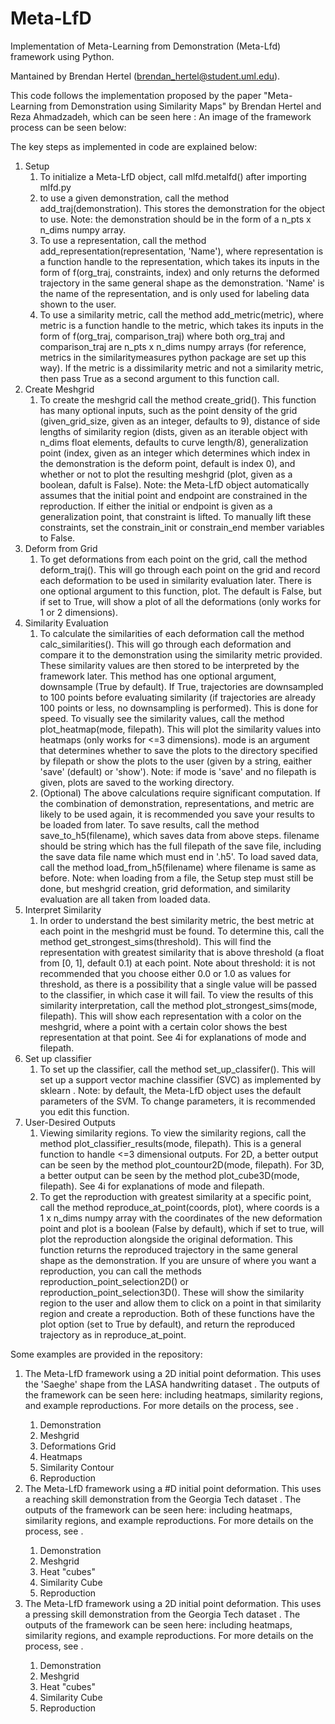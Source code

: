# Meta-LfD
Implementation of Meta-Learning from Demonstration (Meta-Lfd) framework using Python.
 
Mantained by Brendan Hertel (brendan_hertel@student.uml.edu).
 
This code follows the implementation proposed by the paper "Meta-Learning from Demonstration using Similarity Maps" by Brendan Hertel and Reza Ahmadzadeh, which can be seen here : <insert link>
An image of the framework process can be seen below:
<insert Meta-LfD framework image here>

The key steps as implemented in code are explained below:
1. Setup
   1. To initialize a Meta-LfD object, call mlfd.metalfd() after importing mlfd.py
   1. to use a given demonstration, call the method add_traj(demonstration). This stores the demonstration for the object to use. Note: the demonstration should be in the form of a n_pts x n_dims numpy array.
   1. To use a representation, call the method add_representation(representation, 'Name'), where representation is a function handle to the representation, which takes its inputs in the form of f(org_traj, constraints, index) and only returns the deformed trajectory in the same general shape as the demonstration. 'Name' is the name of the representation, and is only used for labeling data shown to the user.
   1. To use a similarity metric, call the method add_metric(metric), where metric is a function handle to the metric, which takes its inputs in the form of f(org_traj, comparison_traj) where both org_traj and comparison_traj  are n_pts x n_dims numpy arrays (for reference, metrics in the similaritymeasures python package <insert link> are set up this way). If the metric is a dissimilarity metric and not a similarity metric, then pass True as a second argument to this function call.
1. Create Meshgrid
   1. To create the meshgrid call the method create_grid(). This function has many optional inputs, such as the point density of the grid (given_grid_size, given as an integer, defaults to 9), distance of side lengths of similarity region (dists, given as an iterable object with n_dims float elements, defaults to curve length/8), generalization point (index, given as an integer which determines which index in the demonstration is the deform point, default is index 0), and whether or not to plot the resulting meshgrid (plot, given as a boolean, dafult is False). Note: the Meta-LfD object automatically assumes that the initial point and endpoint are constrained in the reproduction. If either the initial or endpoint is given as a generalization point, that constraint is lifted. To manually lift these constraints, set the constrain_init or constrain_end member variables to False.
1. Deform from Grid
   1. To get deformations from each point on the grid, call the method deform_traj(). This will go through each point on the grid and record each deformation to be used in similarity evaluation later. There is one optional argument to this function, plot. The default is False, but if set to True, will show a plot of all the deformations (only works for 1 or 2 dimensions).
1. Similarity Evaluation
   1. To calculate the similarities of each deformation call the method calc_similarities(). This will go through each deformation and compare it to the demonstration using the similarity metric provided. These similarity values are then stored to be interpreted by the framework later. This method has one optional argument, downsample (True by default). If True, trajectories are downsampled to 100 points before evaluating similarity (if trajectories are already 100 points or less, no downsampling is performed). This is done for speed. To visually see the similarity values, call the method plot_heatmap(mode, filepath). This will plot the similarity values into heatmaps (only works for <=3 dimensions). mode is an argument that determines whether to save the plots to the directory specified by filepath or show the plots to the user (given by a string, eaither 'save' (default) or 'show'). Note: if mode is 'save' and no filepath is given, plots are saved to the working directory.
   1. (Optional) The above calculations require significant computation. If the combination of demonstration, representations, and metric are likely to be used again, it is recommended you save your results to be loaded from later. To save results, call the method save_to_h5(filename), which saves data from above steps. filename should be string which has the full filepath of the save file, including the save data file name which must end in '.h5'. To load saved data, call the method load_from_h5(filename) where filename is same as before. Note: when loading from a file, the Setup step must still be done, but meshgrid creation, grid deformation, and similarity evaluation are all taken from loaded data.
1. Interpret Similarity
   1. In order to understand the best similarity metric, the best metric at each point in the meshgrid must be found. To determine this, call the method get_strongest_sims(threshold). This will find the representation with greatest similarity that is above threshold (a float from [0, 1], default 0.1) at each point. Note about threshold: it is not recommended that you choose either 0.0 or 1.0 as values for threshold, as there is a possibility that a single value will be passed to the classifier, in which case it will fail. To view the results of this similarity interpretation, call the method plot_strongest_sims(mode, filepath). This will show each representation with a color on the meshgrid, where a point with a certain color shows the best representation at that point. See 4i for explanations of mode and filepath.
1. Set up classifier
   1. To set up the classifier, call the method set_up_classifer(). This will set up a support vector machine classifier (SVC) as implemented by sklearn <insert link>. Note: by default, the Meta-LfD object uses the default parameters of the SVM. To change parameters, it is recommended you edit this function.
1. User-Desired Outputs
   1. Viewing similarity regions. To view the similarity regions, call the method plot_classifier_results(mode, filepath). This is a general function to handle <=3 dimensional outputs. For 2D, a better output can be seen by the method plot_countour2D(mode, filepath). For 3D, a better output can be seen by the method plot_cube3D(mode, filepath). See 4i for explanations of mode and filepath.
   1. To get the reproduction with greatest similarity at a specific point, call the method reproduce_at_point(coords, plot), where coords is a 1 x n_dims numpy array with the coordinates of the new deformation point and plot is a boolean (False by default), which if set to true, will plot the reproduction alongside the original deformation. This function returns the reproduced trajectory in the same general shape as the demonstration. If you are unsure of where you want a reproduction, you can call the methods reproduction_point_selection2D() or reproduction_point_selection3D(). These will show the similarity region to the user and allow them to click on a point in that similarity region and create a reproduction. Both of these functions have the plot option (set to True by default), and return the reproduced trajectory as in reproduce_at_point.
 
Some examples are provided in the repository:
1. The Meta-LfD framework using a 2D initial point deformation. This uses the 'Saeghe' shape from the LASA handwriting dataset <insert link>. The outputs of the framework can be seen here: <insert fpath link> including heatmaps, similarity regions, and example reproductions. For more details on the process, see <link to example.py>.
   1. Demonstration <insert image>
   1. Meshgrid <insert image>
   1. Deformations Grid <insert image>
   1. Heatmaps <insert images>
   1. Similarity Contour <insert image>
   1. Reproduction <insert image>
1. The Meta-LfD framework using a #D initial point deformation. This uses a reaching skill demonstration from the Georgia Tech dataset <insert link>. The outputs of the framework can be seen here: <insert fpath link> including heatmaps, similarity regions, and example reproductions. For more details on the process, see <link to example.py>.
   1. Demonstration <insert image>
   1. Meshgrid <insert image>
   1. Heat "cubes" <insert images>
   1. Similarity Cube <insert image>
   1. Reproduction <insert image>
1. The Meta-LfD framework using a 2D initial point deformation. This uses  a pressing skill demonstration from the Georgia Tech dataset <insert link>. The outputs of the framework can be seen here: <insert fpath link> including heatmaps, similarity regions, and example reproductions. For more details on the process, see <link to example.py>.
   1. Demonstration <insert image>
   1. Meshgrid <insert image>
   1. Heat "cubes" <insert images>
   1. Similarity Cube <insert image>
   1. Reproduction <insert image>
